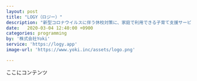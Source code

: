 ```yaml
---
layout: post
title: "LOGY（ロジー）"
description: "新型コロナウイルスに伴う休校対策に、家庭で利用できる子育て支援サービスなどをご紹介します"
date:   2020-03-04 12:40:00 +0900
categories: programming
by: '株式会社Yoki'
service: 'https://logy.app'
image-url: 'https://www.yoki.inc/assets/logo.png'

---
```


ここにコンテンツ